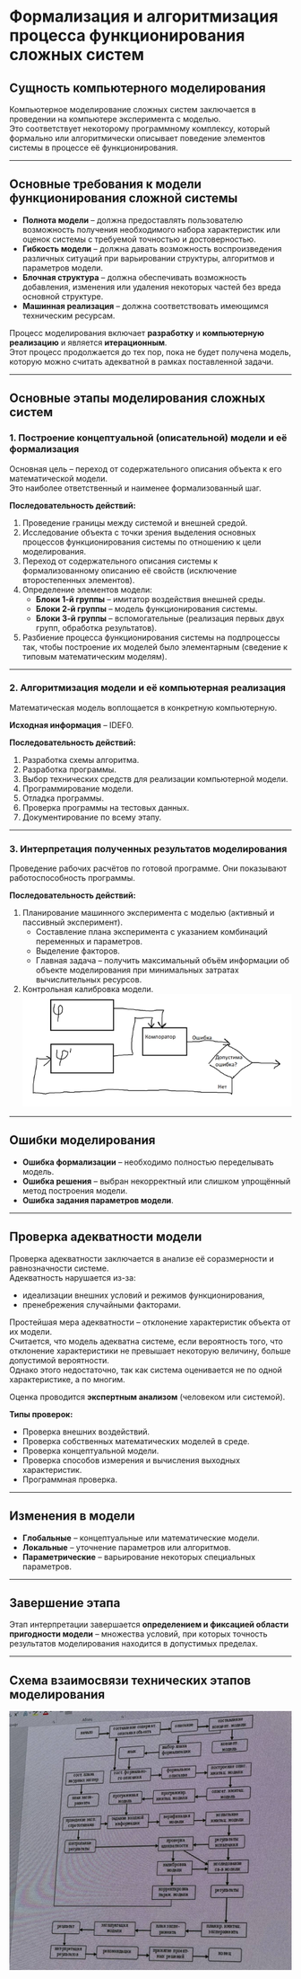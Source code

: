# Формализация и алгоритмизация процесса функционирования сложных систем

## Сущность компьютерного моделирования
Компьютерное моделирование сложных систем заключается в проведении на компьютере эксперимента с моделью.  
Это соответствует некоторому программному комплексу, который формально или алгоритмически описывает поведение элементов системы в процессе её функционирования.

---

## Основные требования к модели функционирования сложной системы

- **Полнота модели** – должна предоставлять пользователю возможность получения необходимого набора характеристик или оценок системы с требуемой точностью и достоверностью.  
- **Гибкость модели** – должна давать возможность воспроизведения различных ситуаций при варьировании структуры, алгоритмов и параметров модели.  
- **Блочная структура** – должна обеспечивать возможность добавления, изменения или удаления некоторых частей без вреда основной структуре.  
- **Машинная реализация** – должна соответствовать имеющимся техническим ресурсам.  

Процесс моделирования включает **разработку** и **компьютерную реализацию** и является **итерационным**.  
Этот процесс продолжается до тех пор, пока не будет получена модель, которую можно считать адекватной в рамках поставленной задачи.

---

## Основные этапы моделирования сложных систем

### 1. Построение концептуальной (описательной) модели и её формализация
Основная цель – переход от содержательного описания объекта к его математической модели.  
Это наиболее ответственный и наименее формализованный шаг.  

**Последовательность действий:**
1. Проведение границы между системой и внешней средой.  
2. Исследование объекта с точки зрения выделения основных процессов функционирования системы по отношению к цели моделирования.  
3. Переход от содержательного описания системы к формализованному описанию её свойств (исключение второстепенных элементов).  
4. Определение элементов модели:  
   - **Блоки 1-й группы** – имитатор воздействия внешней среды.  
   - **Блоки 2-й группы** – модель функционирования системы.  
   - **Блоки 3-й группы** – вспомогательные (реализация первых двух групп, обработка результатов).  
5. Разбиение процесса функционирования системы на подпроцессы так, чтобы построение их моделей было элементарным (сведение к типовым математическим моделям).  

---

### 2. Алгоритмизация модели и её компьютерная реализация
Математическая модель воплощается в конкретную компьютерную.  

**Исходная информация** – IDEF0.  

**Последовательность действий:**
1. Разработка схемы алгоритма.  
2. Разработка программы.  
3. Выбор технических средств для реализации компьютерной модели.  
4. Программирование модели.  
5. Отладка программы.  
6. Проверка программы на тестовых данных.  
7. Документирование по всему этапу.  

---

### 3. Интерпретация полученных результатов моделирования
Проведение рабочих расчётов по готовой программе. Они показывают работоспособность программы.  

**Последовательность действий:**
1. Планирование машинного эксперимента с моделью (активный и пассивный эксперимент).  
   - Составление плана эксперимента с указанием комбинаций переменных и параметров.  
   - Выделение факторов.  
   - Главная задача – получить максимальный объём информации об объекте моделирования при минимальных затратах вычислительных ресурсов.  
2. Контрольная калибровка модели.  
![Альтернативный текст](./img/schem2.png)
---

## Ошибки моделирования

- **Ошибка формализации** – необходимо полностью переделывать модель.  
- **Ошибка решения** – выбран некорректный или слишком упрощённый метод построения модели.  
- **Ошибка задания параметров модели**.  

---

## Проверка адекватности модели

Проверка адекватности заключается в анализе её соразмерности и равнозначности системе.  
Адекватность нарушается из-за:  
- идеализации внешних условий и режимов функционирования,  
- пренебрежения случайными факторами.  

Простейшая мера адекватности – отклонение характеристик объекта от их модели.  
Считается, что модель адекватна системе, если вероятность того, что отклонение характеристики не превышает некоторую величину, больше допустимой вероятности.  
Однако этого недостаточно, так как система оценивается не по одной характеристике, а по многим.  

Оценка проводится **экспертным анализом** (человеком или системой).  

**Типы проверок:**
- Проверка внешних воздействий.  
- Проверка собственных математических моделей в среде.  
- Проверка концептуальной модели.  
- Проверка способов измерения и вычисления выходных характеристик.  
- Программная проверка.  

---

## Изменения в модели

- **Глобальные** – концептуальные или математические модели.  
- **Локальные** – уточнение параметров или алгоритмов.  
- **Параметрические** – варьирование некоторых специальных параметров.  

---

## Завершение этапа
Этап интерпретации завершается **определением и фиксацией области пригодности модели** – множества условий, при которых точность результатов моделирования находится в допустимых пределах.  

---

## Схема взаимосвязи технических этапов моделирования
![Альтернативный текст](./img/schem.jpg)


